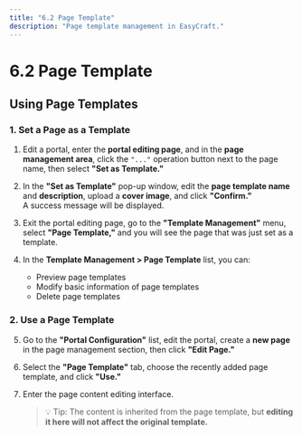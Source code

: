 ```yaml
---
title: "6.2 Page Template"
description: "Page template management in EasyCraft."
---
```


# 6.2 Page Template

## Using Page Templates

### 1. Set a Page as a Template

1. Edit a portal, enter the **portal editing page**, and in the **page management area**, click the `"..."` operation button next to the page name, then select **"Set as Template."**

2. In the **"Set as Template"** pop-up window, edit the **page template name** and **description**, upload a **cover image**, and click **"Confirm."**  
   A success message will be displayed.

3. Exit the portal editing page, go to the **"Template Management"** menu, select **"Page Template,"** and you will see the page that was just set as a template.

4. In the **Template Management > Page Template** list, you can:
   - Preview page templates  
   - Modify basic information of page templates  
   - Delete page templates


### 2. Use a Page Template

5. Go to the **"Portal Configuration"** list, edit the portal, create a **new page** in the page management section, then click **"Edit Page."**

6. Select the **"Page Template"** tab, choose the recently added page template, and click **"Use."**

7. Enter the page content editing interface.  
   > 💡 Tip: The content is inherited from the page template, but **editing it here will not affect the original template.**
